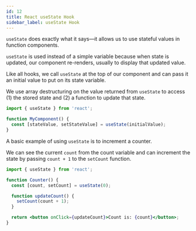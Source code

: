 ```yaml
---
id: 12
title: React useState Hook
sidebar_label: useState Hook
---
```



`useState` does exactly what it says—it allows us to use stateful values in function components.

`useState` is used instead of a simple variable because when state is updated, our component re-renders, usually to display that updated value.

Like all hooks, we call `useState` at the top of our component and can pass it an initial value to put on its state variable.

We use array destructuring on the value returned from `useState` to access (1) the stored state and (2) a function to update that state.

```jsx
import { useState } from 'react';

function MyComponent() {
  const [stateValue, setStateValue] = useState(initialValue);
}
```
A basic example of using `useState` is to increment a counter.

We can see the current `count` from the count variable and can increment the state by passing `count + 1` to the `setCount` function.

```jsx
import { useState } from 'react';

function Counter() {
  const [count, setCount] = useState(0);

  function updateCount() {
    setCount(count + 1);
  }

  return <button onClick={updateCount}>Count is: {count}</button>;
}
```